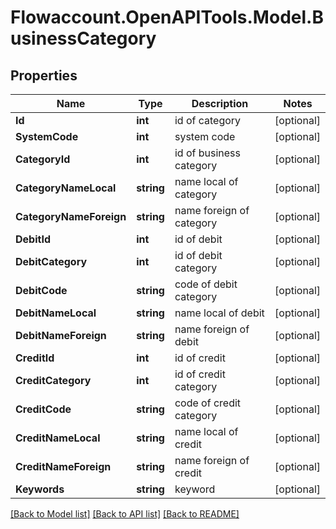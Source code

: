 
# Flowaccount.OpenAPITools.Model.BusinessCategory

## Properties

Name | Type | Description | Notes
------------ | ------------- | ------------- | -------------
**Id** | **int** | id of category | [optional] 
**SystemCode** | **int** | system code | [optional] 
**CategoryId** | **int** | id of business category | [optional] 
**CategoryNameLocal** | **string** | name local of category | [optional] 
**CategoryNameForeign** | **string** | name foreign of category | [optional] 
**DebitId** | **int** | id of debit | [optional] 
**DebitCategory** | **int** | id of debit category | [optional] 
**DebitCode** | **string** | code of debit category | [optional] 
**DebitNameLocal** | **string** | name local of debit | [optional] 
**DebitNameForeign** | **string** | name foreign of debit | [optional] 
**CreditId** | **int** | id of credit | [optional] 
**CreditCategory** | **int** | id of credit category | [optional] 
**CreditCode** | **string** | code of credit category | [optional] 
**CreditNameLocal** | **string** | name local of credit | [optional] 
**CreditNameForeign** | **string** | name foreign of credit | [optional] 
**Keywords** | **string** | keyword | [optional] 

[[Back to Model list]](../README.md#documentation-for-models)
[[Back to API list]](../README.md#documentation-for-api-endpoints)
[[Back to README]](../README.md)


